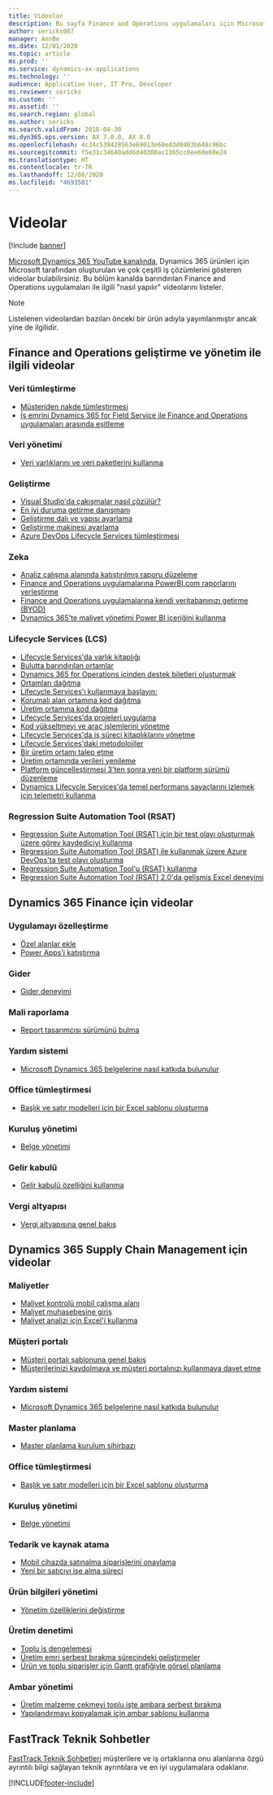 ```yaml
---
title: Videolar
description: Bu sayfa Finance and Operations uygulamaları için Microsoft tarafından oluşturulan ve YouTube ve diğer sitelerde yayınlanan "nasıl yapılır" ve Teknik konuşmalar videolarını listeler.
author: sericks007
manager: AnnBe
ms.date: 12/01/2020
ms.topic: article
ms.prod: ''
ms.service: dynamics-ax-applications
ms.technology: ''
audience: Application User, IT Pro, Developer
ms.reviewer: sericks
ms.custom: ''
ms.assetid: ''
ms.search.region: global
ms.author: sericks
ms.search.validFrom: 2018-04-30
ms.dyn365.ops.version: AX 7.0.0, AX 8.0
ms.openlocfilehash: 4c34c539428563e69013e60ed3d0403b648c96bc
ms.sourcegitcommit: f5e31c34640add6d40308ac1365cc0ee60e60e24
ms.translationtype: HT
ms.contentlocale: tr-TR
ms.lasthandoff: 12/08/2020
ms.locfileid: "4693581"
---
```

# <a name="videos"></a>Videolar 

[!include [banner](../includes/banner.md)]

[Microsoft Dynamics 365 YouTube kanalında](https://www.youtube.com/channel/UCJGCg4rB3QSs8y_1FquelBQ), Dynamics 365 ürünleri için Microsoft tarafından oluşturulan ve çok çeşitli iş çözümlerini gösteren videolar bulabilirsiniz. Bu bölüm kanalda barındırılan Finance and Operations uygulamaları ile ilgili "nasıl yapılır" videolarını listeler.

> [!Note]
> Listelenen videolardan bazıları önceki bir ürün adıyla yayımlanmıştır ancak yine de ilgilidir.

## <a name="videos-for-finance-and-operations-development-and-administration"></a>Finance and Operations geliştirme ve yönetim ile ilgili videolar

### <a name="data-integration"></a>Veri tümleştirme

- [Müşteriden nakde tümleştirmesi](https://youtu.be/AVV9x5x-XCg)
- [İş emrini Dynamics 365 for Field Service ile Finance and Operations uygulamaları arasında eşitleme](https://www.youtube.com/watch?v=46ylO7raZAo&feature=youtu.be)

### <a name="data-management"></a>Veri yönetimi

- [Veri varlıklarını ve veri paketlerini kullanma](https://www.youtube.com/watch?v=UCyzbA41j8g&feature=youtu.be)

### <a name="development"></a>Geliştirme

- [Visual Studio'da çakışmalar nasıl çözülür?](https://youtu.be/4rxO0zUN2zU)
- [En iyi duruma getirme danışmanı](https://www.youtube.com/watch?v=MRsAzgFCUSQ&t=4s)
- [Geliştirme dalı ve yapısı ayarlama](https://www.youtube.com/watch?v=qXLd-NMx9OY)
- [Geliştirme makinesi ayarlama](https://www.youtube.com/watch?v=cqp9MetfiyM)
- [Azure DevOps Lifecycle Services tümleştirmesi](https://www.youtube.com/watch?v=0QyyyUp1zHQ&t=1s)

### <a name="intelligence"></a>Zeka

- [Analiz çalışma alanında katıştırılmış raporu düzeleme](https://youtu.be/_8WlwmSggcQ)
- [Finance and Operations uygulamalarına PowerBI.com raporlarını yerleştirme](https://youtu.be/gGWuNJDoi-M)
- [Finance and Operations uygulamalarına kendi veritabanınızı getirme (BYOD)](https://www.youtube.com/watch?v=-MaxtBJu2_o&feature=youtu.be)
- [Dynamics 365'te maliyet yönetimi Power BI içeriğini kullanma](https://www.youtube.com/watch?v=5jWHnM_C7WM&feature=youtu.be)

### <a name="lifecycle-services-lcs"></a>Lifecycle Services (LCS)

- [Lifecycle Services'da varlık kitaplığı](https://www.youtube.com/watch?v=z-2xMRa1nOs)
- [Bulutta barındırılan ortamlar](https://www.youtube.com/watch?v=igjVt1lbyLQ&t=17s)
- [Dynamics 365 for Operations içinden destek biletleri oluşturmak](https://www.youtube.com/watch?v=avENUYBTBlA&t=2s)
- [Ortamları dağıtma](https://www.youtube.com/watch?v=FUROjGuhQEA&t=68s)
- [Lifecycle Services'ı kullanmaya başlayın:](https://www.youtube.com/watch?v=qLBjKAPaqN4&t=24s)
- [Korumalı alan ortamına kod dağıtma](https://www.youtube.com/watch?v=5azLeOO078k)
- [Üretim ortamına kod dağıtma](https://www.youtube.com/watch?v=ogXo-saZkmE&t=2s)
- [Lifecycle Services'da projeleri uygulama](https://www.youtube.com/watch?v=V1vVOgcTuw4&t=18s)
- [Kod yükseltmeyi ve araç işlemlerini yönetme](https://www.youtube.com/watch?v=M-AtR6ocYM8&feature=youtu.be)
- [Lifecycle Services'da iş süreci kitaplıklarını yönetme](https://www.youtube.com/watch?v=S5msxj-2-x0)
- [Lifecycle Services'daki metodolojiler](https://www.youtube.com/watch?v=YRMJ15DvgZ8)
- [Bir üretim ortamı talep etme](https://www.youtube.com/watch?v=5j1GapLr3MY&feature=youtu.be)
- [Üretim ortamında verileri yenileme](https://www.youtube.com/watch?v=VCd5SgkYPTw)
- [Platform güncelleştirmesi 3'ten sonra yeni bir platform sürümü düzenleme](https://www.youtube.com/watch?v=nkiKP2Au6OQ&feature=youtu.be)
- [Dynamics Lifecycle Services'da temel performans sayaçlarını izlemek için telemetri kullanma](https://www.youtube.com/watch?v=18u6SC8GeFY&feature=youtu.be)

### <a name="regression-suite-automation-tool-rsat"></a>Regression Suite Automation Tool (RSAT)

- [Regression Suite Automation Tool (RSAT) için bir test olayı oluşturmak üzere görev kaydediciyi kullanma](https://youtu.be/bBr4BXAxTNI)
- [Regression Suite Automation Tool (RSAT) ile kullanmak üzere Azure DevOps'ta test olayı oluşturma](https://youtu.be/3jIuBleAnQk) 
- [Regression Suite Automation Tool'u (RSAT) kullanma](https://youtu.be/uhN9JItzGAk)
- [Regression Suite Automation Tool (RSAT) 2.0'da gelişmiş Excel deneyimi](https://youtu.be/fcEkSIVQ1Bg)


## <a name="videos-for-dynamics-365-finance"></a>Dynamics 365 Finance için videolar

### <a name="customize-the-app"></a>Uygulamayı özelleştirme
- [Özel alanlar ekle](https://www.youtube.com/watch?v=gWSGZI9Vtnc)
- [Power Apps'i katıştırma](https://www.youtube.com/watch?v=x3qyA1bH-NY)

### <a name="expenses"></a>Gider
- [Gider deneyimi](https://youtu.be/Ocy-MsTvEE0)

### <a name="financial-reporting"></a>Mali raporlama
- [Report tasarımcısı sürümünü bulma](https://www.youtube.com/embed/icfA5Q3kp4w)

### <a name="help-system"></a>Yardım sistemi

- [Microsoft Dynamics 365 belgelerine nasıl katkıda bulunulur](https://youtu.be/m5djioozRbg)

### <a name="office-integration"></a>Office tümleştirmesi

- [Başlık ve satır modelleri için bir Excel şablonu oluşturma](https://www.youtube.com/watch?v=RTicLb-6dbI&feature=youtu.be)

### <a name="organization-administration"></a>Kuruluş yönetimi

- [Belge yönetimi](https://www.youtube.com/watch?v=p4rl1CkiLN4&feature=youtu.be)

### <a name="revenue-recognition"></a>Gelir kabulü
- [Gelir kabulü özelliğini kullanma](https://youtu.be/v3amIsiqvoo)

### <a name="tax-engine"></a>Vergi altyapısı

- [Vergi altyapısına genel bakış](https://www.youtube.com/watch?v=jAFpEBOtNWI&feature=youtu.be)


## <a name="videos-for-dynamics-365-supply-chain-management"></a>Dynamics 365 Supply Chain Management için videolar

### <a name="costs"></a>Maliyetler
- [Maliyet kontrolü mobil çalışma alanı](https://youtu.be/imsuTg8rUVk)
- [Maliyet muhasebesine giriş](https://youtu.be/1pUDtJQZ8FU)
- [Maliyet analizi için Excel'i kullanma](https://youtu.be/-HKHYdClvx8)

### <a name="customer-portal"></a>Müşteri portalı
- [Müşteri portalı şablonuna genel bakış](https://youtu.be/nPrqoLuHfV8)
- [Müşterilerinizi kaydolmaya ve müşteri portalınızı kullanmaya davet etme](https://youtu.be/drGUYHX9QIQ)

### <a name="help-system"></a>Yardım sistemi

- [Microsoft Dynamics 365 belgelerine nasıl katkıda bulunulur](https://youtu.be/m5djioozRbg)

### <a name="master-planning"></a>Master planlama
- [Master planlama kurulum sihirbazı](https://youtu.be/c-e6n-8rZb4)

### <a name="office-integration"></a>Office tümleştirmesi

- [Başlık ve satır modelleri için bir Excel şablonu oluşturma](https://www.youtube.com/watch?v=RTicLb-6dbI&feature=youtu.be)

### <a name="organization-administration"></a>Kuruluş yönetimi

- [Belge yönetimi](https://www.youtube.com/watch?v=p4rl1CkiLN4&feature=youtu.be)

### <a name="procurement-and-sourcing"></a>Tedarik ve kaynak atama

- [Mobil cihazda satınalma siparişlerini onaylama](https://youtu.be/gZ-gOlJe7H8)
- [Yeni bir satıcıyı işe alma süreci](https://www.youtube.com/watch?v=0KUc3AGaTKk&feature=youtu.be)

### <a name="product-information-management"></a>Ürün bilgileri yönetimi
- [Yönetim özelliklerini değiştirme](https://youtu.be/N313FqvRuBc)

### <a name="production-control"></a>Üretim denetimi

- [Toplu iş dengelemesi](https://www.youtube.com/watch?v=4SNLWsU9KyI&feature=youtu.be)
- [Üretim emri serbest bırakma sürecindeki geliştirmeler](https://www.youtube.com/watch?v=Rm3ojAz6Zu0&feature=youtu.be)
- [Ürün ve toplu siparişler için Gantt grafiğiyle görsel planlama](https://youtu.be/BtbuShkGj4I)


### <a name="warehouse-management"></a>Ambar yönetimi

- [Üretim malzeme çekmeyi toplu işte ambara serbest bırakma](https://youtu.be/8urAJn50dQ8)
- [Yapılandırmayı kopyalamak için ambar şablonu kullanma](https://www.youtube.com/watch?v=K2WIfFlqJYs&feature=youtu.be)

## <a name="fasttrack-tech-talks"></a>FastTrack Teknik Sohbetler

[FastTrack Teknik Sohbetleri](https://community.dynamics.com/365/b/techtalks?c=Finance%20and%20Operations) müşterilere ve iş ortaklarına onu alanlarına özgü ayrıntılı bilgi sağlayan teknik ayrıntılara ve en iyi uygulamalara odaklanır.




[!INCLUDE[footer-include](../../../includes/footer-banner.md)]